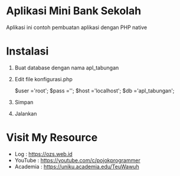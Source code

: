 # Aplikasi Mini Bank Sekolah

Aplikasi ini contoh pembuatan aplikasi dengan PHP native


# Instalasi
1. Buat database dengan nama apl_tabungan 
2. Edit file konfigurasi.php

	$user	='root';
	$pass	='';
	$host	='localhost';
	$db		='apl_tabungan';

3. Simpan 
4. Jalankan 


# Visit My Resource

* Log 		:	https://ozs.web.id
* YouTube 	:	https://youtube.com/c/pojokprogrammer
* Academia	:	https://uniku.academia.edu/TeuWawuh		
	
